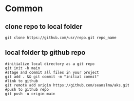 # Common

## clone repo to local folder
```
git clone https://github.com/usr/repo.git repo_name
```

## local folder tp github repo
```
#initialize local directory as a git repo
git init -b main
#stage and commit all files in your project
git add . && git commit -m "initial commit"
#link to github
git remote add origin https://github.com/seanslma/aks.git
#push to github repo
git push -u origin main
```
